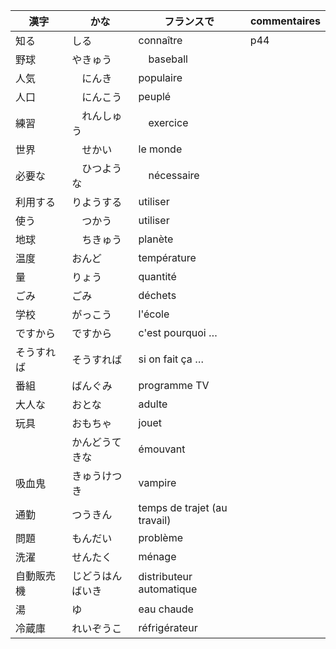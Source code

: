 漢字       |   かな         |   フランスで      | commentaires
----------|---------------|-----------------|-----------------
知る       | しる           | connaître       | p44
野球       | やきゅう         |　baseball
人気      |　にんき           | populaire
人口      |　にんこう          | peuplé
練習      |　れんしゅう        |　exercice
世界      |　せかい           | le monde
必要な     |　ひつような        |　nécessaire
利用する    | りようする         | utiliser
使う      |　つかう           | utiliser
地球      |　ちきゅう          | planète
温度      | おんど           | température
量       | りょう           | quantité
ごみ      | ごみ            | déchets
学校      | がっこう         | l'école
ですから    | ですから        | c'est pourquoi …
そうすれば   | そうすれば     | si on fait ça …
番組      | ばんぐみ          | programme TV
大人な     | おとな           | adulte
玩具      | おもちゃ          | jouet
            | かんどうてきな   | émouvant
吸血鬼     | きゅうけつき       | vampire
通勤      | つうきん          | temps de trajet (au travail)
問題      | もんだい          | problème
洗濯      | せんたく          | ménage
自動販売機　| じどうはんばいき    | distributeur automatique
湯       | ゆ                | eau chaude
冷蔵庫     | れいぞうこ         | réfrigérateur
